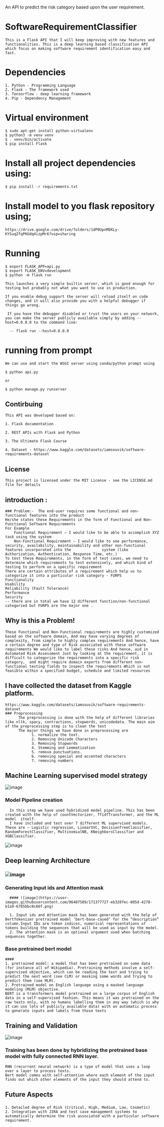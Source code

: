 An API to predict the risk category based upon the user requirement.

# SoftwareRequirementClassifier
    This is a Flask API that I will keep improving with new features and functionalities. This is a deep learning based classification API which focus on making software requirement identification easy and fast.

# Dependencies
    1. Python - Programming Language
    2. Flask - The framework used
    3. Tensorflow - deep learning framework
    4. Pip - Dependency Management

# Virtual environment 
    $ sudo apt-get install python-virtualenv
    $ python3 -m venv venv
    $ . venv/bin/activate
    $ pip install Flask

# Install all project dependencies using:
    $ pip install -r requirements.txt

# Install model to you flask repository using;
    https://drive.google.com/drive/folders/1dP0UpnMEKLy-KYSuqZfqPKUdq4izpMr6?usp=sharing

# Running   
    $ export FLASK_APP=api.py
    $ export FLASK_ENV=development
    $ python -m flask run
    
    This launches a very simple builtin server, which is good enough for testing but probably not what you want to use in production.

    If you enable debug support the server will reload itself on code changes, and it will also provide you with a helpful debugger if things go wrong.

     If you have the debugger disabled or trust the users on your network, you can make the server publicly available simply by adding --host=0.0.0.0 to the command line:
      
      -- flask run --host=0.0.0.0
 
 # running from prompt
    We can use and start the WSGI server using conda/python prompt using 
    
    $ python api.py 
    
    or 
    
    $ python manage.py runserver
      
## Contirbuing 
    This API was developed based on:
    
    1. Flask documentation
    
    2. REST APIs with Flask and Python
    
    3. The Ultimate Flask Course
    
    4. Dataset - https://www.kaggle.com/datasets/iamsouvik/software-requirements-dataset
  
## License
    This project is licensed under the MIT License - see the LICENSE.md file for details



## introduction :
    ### Problem:-  The end-user requires some functional and non-functional features into the product
    He/she states these Requirements in the form of Functional and Non-Functional Software Requirements
    For Example 
        Functional Requirement – I would like to be able to accomplish XYZ task using the system
        Non-Functional Requirement – I would like to see performance, security, availability, maintainability and other non-functional features incorporated into the              system (like Authorization, Authentication, Response Time, etc.)
    To test these Requirements, in the form of test cases, we need to determine which requirements to test extensively, and which kind of testing to perform on a specific requirement
    There are certain attributes of a requirement which help us to categorize it into a particular risk category - FURPS
    Functionality 
    Usability
    Reliability (Fault Tolerance)
    Performance
    Security
    -- there are in total we have 12 different function/non-functional categoried but FURPS are the major one .
## Why is this a Problem!
    These Functional and Non-Functional requirements are highly customized based on the software domain, And may have varying degrees of complexity, from simple to highly complex requirements And hence, have a certain degree and type of Risk associated with these software requirements We would like to label these risks And hence, aid in Automated Risk Assessment Just by looking at the requirement, it is difficult to categorize the requirements into a specific risk category,  and might require domain experts from different non-functional testing fields to inspect the requirements Which is not feasible within a specified budget, schedule and limited resources

## I have collected the dataset from Kaggle platform.
    https://www.kaggle.com/datasets/iamsouvik/software-requirements-dataset
    ### Preprocessing 
          The preprocessing is done with the help of different libraries like nltk, spacy, contractions, stopwords, unicodedata. The main aim of the preprocessing step is to clean the text
          The major things we have done in preprocessing are
	            1. normalize the text.
	            2. Removing Unicode Characters
	            3. Removing Stopwords
	            4. Stemming and Lemmatization
	            5. remove punctuations.
	            6. removing special and accented characters
	            7. removing numbers
 
## Machine Learning supervised model strategy 
![image](https://user-images.githubusercontent.com/96487589/171377108-54ec11a1-39a5-42de-8b7c-8b786d0521b9.png)
  ### Model Pipeline creation 
      In this step we have used hybridized model pipeline. This has been created with the help of countVectorizer, TfidfTransformer, and the ML model  itself.
      I have included and test over 7 different ML supervised models. These are – Logistic regression, LinearSVC, DecisionTreeClassifier, RandomForestClassifier, MultinomialNB, KNeighborsClassifier and XGBClassifier.
![image](https://user-images.githubusercontent.com/96487589/171377343-de2b68ae-1b4c-41c6-ae56-ae163addabb2.png)

## Deep learning Architecture
   ### ![image](https://user-images.githubusercontent.com/96487589/171377467-4adef1de-c81d-4bd1-a662-4a895ab346f3.png)
  ### Generating Input ids and Attention mask	
      #### ![image](https://user-images.githubusercontent.com/96487589/171377727-eb320fec-805d-4278-b1a9-6785bbc0c66f.png)

      1. Input ids and Attention mask has been generated with the help of BertTokenizer pretrained model ‘bert-base-cased’ for the “description” column.Input IDs are token indices, numerical representations of tokens building the sequences that will be used as input by the model. 
      2. The attention mask is an optional argument used when batching sequences together.

  ### Base pretrained bert model
    ####
    1. pretrained model: a model that has been pretrained on some data (for instance all of Wikipedia). Pretraining methods involve a self-supervised objective, which can be reading the text and trying to predict the next word (see CLM) or masking some words and trying to predict them (see MLM).
    2. Pretrained model on English language using a masked language modeling (MLM) objective. 
    BERT is a transformers model pretrained on a large corpus of English data in a self-supervised fashion. This means it was pretrained on the raw texts only, with no humans labelling them in any way (which is why it can use lots of publicly available data) with an automatic process to generate inputs and labels from those texts

## Training and Validation 
  ![image](https://user-images.githubusercontent.com/96487589/171377974-ca9edcdd-1239-4d41-9e79-d0cc3e31daaa.png)

  ### Training has been done by hybridizing the pretrained base model with fully connected RNN layer.
    RNN (recurrent neural network) is a type of model that uses a loop over a layer to process texts.
    Bert model comes with self-attention where each element of the input finds out which other elements of the input they should attend to.
   
   
## Future Aspects
  ### 
    1. Detailed degree of Risk (Critical, High, Medium, Low, Cosmetic)
    2. Integration with JIRA and test case management systems to automatically determine the risk associated with a particular software requirement.

  





